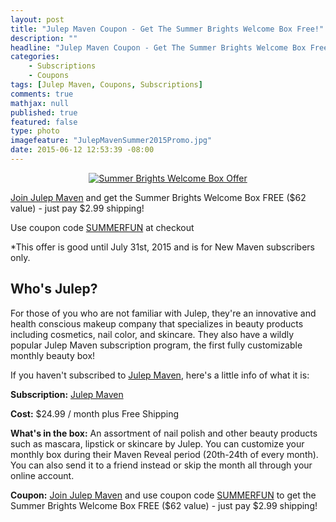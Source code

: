 ```yaml
---
layout: post
title: "Julep Maven Coupon - Get The Summer Brights Welcome Box Free!"
description: ""
headline: "Julep Maven Coupon - Get The Summer Brights Welcome Box Free!"
categories: 
    - Subscriptions
    - Coupons
tags: [Julep Maven, Coupons, Subscriptions]
comments: true
mathjax: null
published: true
featured: false
type: photo
imagefeature: "JulepMavenSummer2015Promo.jpg"
date: 2015-06-12 12:53:39 -08:00
---
```

<center><a target="_blank" href="http://shareasale.com/r.cfm?b=729302&amp;u=1115177&amp;m=49325&amp;urllink=&amp;afftrack="><img src="http://static.shareasale.com/image/49325/summerbrights-banner_og_500x500.jpg" border="0" alt="Summer Brights Welcome Box Offer" /></a></center>

<p><a href="http://www.shareasale.com/u.cfm?d=267020&m=49325&u=1115177">Join Julep Maven</a> and get the Summer Brights Welcome Box FREE ($62 value) - just pay $2.99 shipping!</p> 

<p>Use coupon code <a href="http://www.shareasale.com/u.cfm?d=267020&m=49325&u=1115177">SUMMERFUN</a> at checkout</p>

*This offer is good until July 31st, 2015 and is for New Maven subscribers only.

## Who's Julep?
<p>For those of you who are not familiar with Julep, they're an innovative and health conscious makeup company that specializes in beauty products including cosmetics, nail color, and skincare. 
They also have a wildly popular Julep Maven subscription program, the first fully customizable monthly beauty box!</p>

<p>If you haven't subscribed to <a href="http://www.shareasale.com/u.cfm?d=267020&m=49325&u=1115177">Julep Maven</a>, here's a little info of what it is:</p>

<p><b>Subscription:</b> <a href="http://www.shareasale.com/u.cfm?d=267020&m=49325&u=1115177">Julep Maven</a></p>
<p><b>Cost:</b> $24.99 / month plus Free Shipping</p>
<p><b>What's in the box:</b> An assortment of nail polish and other beauty products such as mascara, lipstick or skincare by Julep. 
You can customize your monthly box during their Maven Reveal period (20th-24th of every month). 
You can also send it to a friend instead or skip the month all through your online account.</p>
<p><b>Coupon:</b> <a href="http://www.shareasale.com/u.cfm?d=267020&m=49325&u=1115177">Join Julep Maven</a> and use coupon code <a href="http://www.shareasale.com/u.cfm?d=267020&m=49325&u=1115177">SUMMERFUN</a> to get the Summer Brights Welcome Box FREE ($62 value) - just pay $2.99 shipping!</p>
